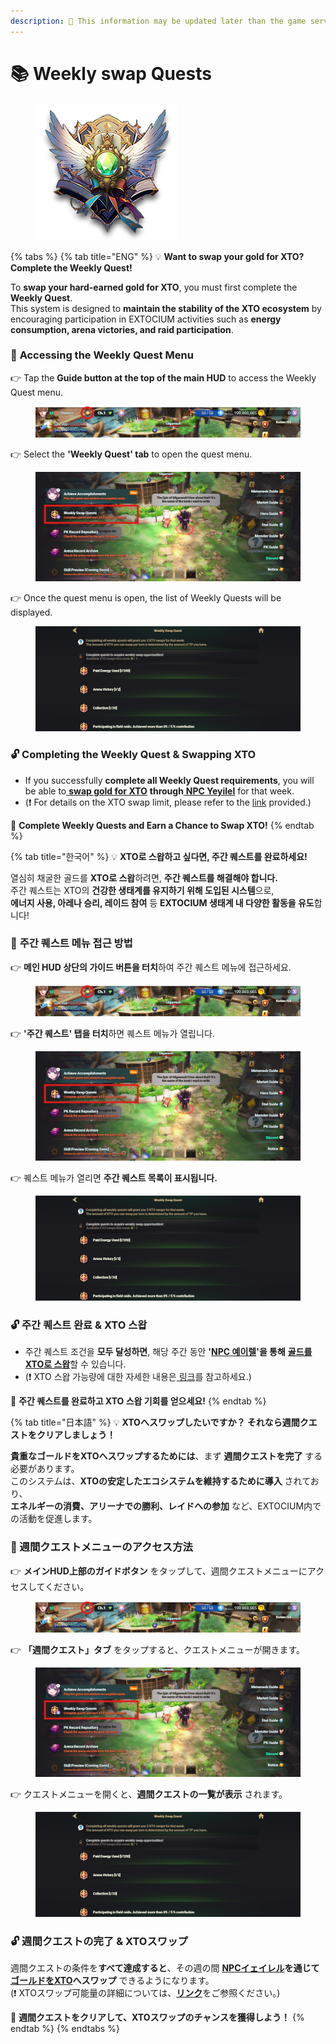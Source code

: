 ```yaml
---
description: 🛑 This information may be updated later than the game server data.
---
```


# 📚 Weekly swap Quests

<figure><img src="../.gitbook/assets/WeeklyQuest_Badge.png" alt=""><figcaption></figcaption></figure>

{% tabs %}
{% tab title="ENG" %}
💡 **Want to swap your gold for XTO? Complete the Weekly Quest!**

To **swap your hard-earned gold for XTO**, you must first complete the **Weekly Quest**.\
This system is designed to **maintain the stability of the XTO ecosystem** by encouraging participation in EXTOCIUM activities such as **energy consumption, arena victories, and raid participation**.

### 🎯 **Accessing the Weekly Quest Menu**

👉 Tap the **Guide button at the top of the main HUD** to access the Weekly Quest menu.

<figure><img src="../.gitbook/assets/image (889).png" alt=""><figcaption></figcaption></figure>

👉 Select the **'Weekly Quest' tab** to open the quest menu.

<figure><img src="../.gitbook/assets/image (3) (1).png" alt=""><figcaption></figcaption></figure>

👉 Once the quest menu is open, the list of Weekly Quests will be displayed.

<figure><img src="../.gitbook/assets/KakaoTalk_20250221_092814256_04.png" alt=""><figcaption></figcaption></figure>

### 🔓 Completing the Weekly Quest & Swapping XTO

* If you successfully **complete all Weekly Quest requirements**, you will be able to[ **swap gold for XTO**](../xto-token/xto-swap-service/gold-greater-than-xto.md#eng) **through**[ **NPC Yeyilel**](../field-info/rotten-hill/npc-rotten-hill.md#yeyilel-yeireru) for that week.
* (❗ For details on the XTO swap limit, please refer to the [link](../xto-token/xto-swap-service/gold-greater-than-xto.md#conditions-for-swapping) provided.)

🔄 **Complete Weekly Quests and Earn a Chance to Swap XTO!**
{% endtab %}

{% tab title="한국어" %}
💡 **XTO로 스왑하고 싶다면, 주간 퀘스트를 완료하세요!**

열심히 채굴한 골드를 **XTO로 스왑**하려면, **주간 퀘스트를 해결해야 합니다.**\
주간 퀘스트는 XTO의 **건강한 생태계를 유지하기 위해 도입된 시스템**으로,\
**에너지 사용, 아레나 승리, 레이드 참여** 등 **EXTOCIUM 생태계 내 다양한 활동을 유도**합니다!

### 🎯 **주간 퀘스트 메뉴 접근 방법**

👉 **메인 HUD 상단의 가이드 버튼을 터치**하여 주간 퀘스트 메뉴에 접근하세요.

<figure><img src="../.gitbook/assets/image (889).png" alt=""><figcaption></figcaption></figure>

👉 **'주간 퀘스트' 탭을 터치**하면 퀘스트 메뉴가 열립니다.

<figure><img src="../.gitbook/assets/image (3) (1).png" alt=""><figcaption></figcaption></figure>

👉 퀘스트 메뉴가 열리면 **주간 퀘스트 목록이 표시됩니다.**

<figure><img src="../.gitbook/assets/KakaoTalk_20250221_092814256_04.png" alt=""><figcaption></figcaption></figure>

### 🔓 **주간 퀘스트 완료 & XTO 스왑**

* 주간 퀘스트 조건을 **모두 달성하면**, 해당 주간 동안 **'**[**NPC 예이렐**](../field-info/rotten-hill/npc-rotten-hill.md#yeyilel-yeireru)**'을 통해** [**골드를 XTO로 스왑**](../xto-token/xto-swap-service/gold-greater-than-xto.md#undefined-1)할 수 있습니다.
* (❗ XTO 스왑 가능량에 대한 자세한 내용은[ 링크](../xto-token/xto-swap-service/gold-greater-than-xto.md#undefined-2)를 참고하세요.)

🔄 **주간 퀘스트를 완료하고 XTO 스왑 기회를 얻으세요!**
{% endtab %}

{% tab title="日本語" %}
💡 **XTOへスワップしたいですか？ それなら週間クエストをクリアしましょう！**

**貴重なゴールドをXTOへスワップするためには**、まず **週間クエストを完了** する必要があります。\
このシステムは、**XTOの安定したエコシステムを維持するために導入** されており、\
**エネルギーの消費、アリーナでの勝利、レイドへの参加** など、EXTOCIUM内での活動を促進します。

### 🎯 週間クエストメニューのアクセス方法

👉 **メインHUD上部のガイドボタン** をタップして、週間クエストメニューにアクセスしてください。

<figure><img src="../.gitbook/assets/image (889).png" alt=""><figcaption></figcaption></figure>

👉 **「週間クエスト」タブ** をタップすると、クエストメニューが開きます。

<figure><img src="../.gitbook/assets/image (3) (1).png" alt=""><figcaption></figcaption></figure>

👉 クエストメニューを開くと、**週間クエストの一覧が表示** されます。

<figure><img src="../.gitbook/assets/KakaoTalk_20250221_092814256_04.png" alt=""><figcaption></figcaption></figure>

### 🔓 **週間クエストの完了 & XTOスワップ**

週間クエストの条件を**すべて達成すると**、その週の間 [**NPCイェイレル**](../field-info/rotten-hill/npc-rotten-hill.md#yeyilel-yeireru)**を通じて**[**ゴールドをXTO**](../xto-token/xto-swap-service/gold-greater-than-xto.md#ri-ben-yu)**へスワップ** できるようになります。\
(❗ XTOスワップ可能量の詳細については、[**リンク**](../xto-token/xto-swap-service/gold-greater-than-xto.md#jiao-huan-ke-neng-tiao-jian)をご参照ください。)

🔄 **週間クエストをクリアして、XTOスワップのチャンスを獲得しよう！**
{% endtab %}
{% endtabs %}

